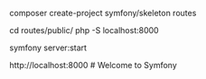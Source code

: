 composer create-project symfony/skeleton routes

cd routes/public/
php -S localhost:8000

symfony server:start

http://localhost:8000
    # Welcome to Symfony